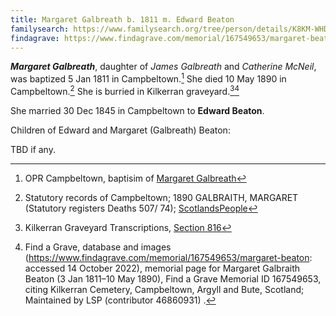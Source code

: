 ```yaml
---
title: Margaret Galbreath b. 1811 m. Edward Beaton
familysearch: https://www.familysearch.org/tree/person/details/K8KM-WHD
findagrave: https://www.findagrave.com/memorial/167549653/margaret-beaton
---
```

***Margaret Galbreath***, daughter of *James Galbreath* and *Catherine McNeil*, was baptized 5 Jan 1811 in Campbeltown.[^birth]
She died 10 May 1890 in Campbeltown.[^death] She is burried in Kilkerran graveyard.[^burial][^findagrave]

She married 30 Dec 1845 in Campbeltown to **Edward Beaton**.

Children of Edward and Margaret (Galbreath) Beaton:

TBD if any.

[^birth]: OPR Campbeltown, baptisim of [Margaret Galbreath](/sources/opr-campbeltown-births.md#1811-01-05-margaret-galbreath)

[^death]: Statutory records of Campbeltown; 1890 GALBRAITH, MARGARET (Statutory registers Deaths 507/ 74); [ScotlandsPeople](https://www.scotlandspeople.gov.uk/view-image/nrs_stat_deaths/4226147)

[^burial]: Kilkerran Graveyard Transcriptions, [Section 816](/sources/kilkerran-graveyard-inscriptions.md#816)

[^findagrave]: Find a Grave, database and images (https://www.findagrave.com/memorial/167549653/margaret-beaton: accessed 14 October 2022), memorial page for Margaret Galbraith Beaton (3 Jan 1811–10 May 1890), Find a Grave Memorial ID 167549653, citing Kilkerran Cemetery, Campbeltown, Argyll and Bute, Scotland; Maintained by LSP (contributor 46860931) .

[^marriage]: OPR Campbeltown; 30/12/1845 GALBREATH, MARGARET (Old Parish Registers Marriages 507/ 60 410 Campbeltown) Page 410 of 478; [ScotlandsPeople](https://www.scotlandspeople.gov.uk/view-image/nrs_opr_records/9531643?image=410)


